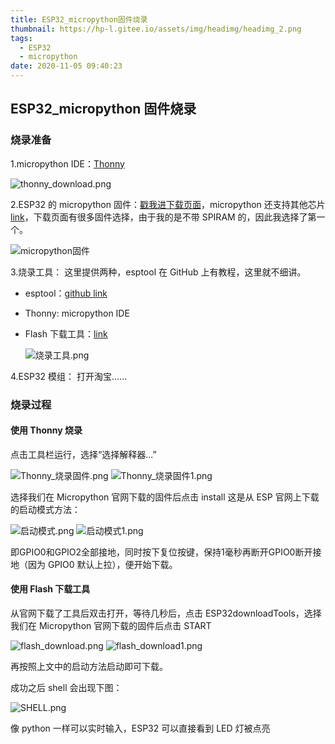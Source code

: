 ```yaml
---
title: ESP32_micropython固件烧录
thumbnail: https://hp-l.gitee.io/assets/img/headimg/headimg_2.png
tags:
  - ESP32
  - micropython
date: 2020-11-05 09:40:23
---
```



## ESP32_micropython 固件烧录

### 烧录准备

1.micropython IDE：[Thonny](https://thonny.org/)

![thonny_download.png](./thonny_download.png)

2.ESP32 的 micropython 固件：[戳我进下载页面](https://www.micropython.org/download/esp32/)，micropython 还支持其他芯片[link](https://www.micropython.org/download/)，下载页面有很多固件选择，由于我的是不带 SPIRAM 的，因此我选择了第一个。

![micropython固件](./micropython固件.png)

3.烧录工具：
这里提供两种，esptool 在 GitHub 上有教程，这里就不细讲。

- esptool：[github link](https://github.com/espressif/esptool)
- Thonny: micropython IDE
- Flash 下载工具：[link](https://www.espressif.com/support/download/other-tools)

  ![烧录工具.png](./烧录工具.png)

4.ESP32 模组： 打开淘宝......

### 烧录过程

#### 使用 Thonny 烧录

点击工具栏运行，选择“选择解释器...”

![Thonny_烧录固件.png](./Thonny_烧录固件.png)
![Thonny_烧录固件1.png](./Thonny_烧录固件1.png)


选择我们在 Micropython 官网下载的固件后点击 install
这是从 ESP 官网上下载的启动模式方法：

![启动模式.png](./启动模式.png)
![启动模式1.png](./启动模式1.png)

即GPIO0和GPIO2全部接地，同时按下复位按键，保持1毫秒再断开GPIO0断开接地（因为 GPIO0 默认上拉），便开始下载。

#### 使用 Flash 下载工具

从官网下载了工具后双击打开，等待几秒后，点击 ESP32downloadTools，选择我们在 Micropython 官网下载的固件后点击 START

![flash_download.png](./flash_download.png)
![flash_download1.png](./flash_download1.png)

再按照上文中的启动方法启动即可下载。

成功之后 shell 会出现下图：

![SHELL.png](./SHELL.png)

像 python 一样可以实时输入，ESP32 可以直接看到 LED 灯被点亮



